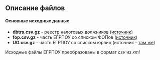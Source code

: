 ﻿## Описание файлов

#### Основные исходные данные

* **dbtrs.csv.gz** - реестр налоговых должников ([источник](http://data.gov.ua/passport/ae5a5a6e-f13e-44bf-89a3-fe71d90ab0a0))
* **fop.csv.gz** - часть ЕГРПОУ со списком ФОПов ([источник](http://data.gov.ua/passport/73cfe78e-89ef-4f06-b3ab-eb5f16aea237))
* **UO.csv.gz** - часть ЕГРПОУ со списком юрлиц (источник - [там же](http://data.gov.ua/passport/73cfe78e-89ef-4f06-b3ab-eb5f16aea237))

Исходные файлы ЕГРПОУ преобразованы в формат *csv* из *xml*
